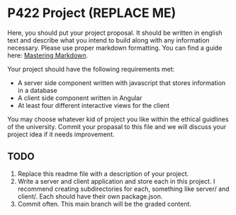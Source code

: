 # P422 Project (REPLACE ME)

Here, you should put your project proposal. It should be written in english text and describe what you intend to build along with any information necessary. Please use proper markdown formatting. You can find a guide here: [Mastering Markdown](https://guides.github.com/features/mastering-markdown/).

Your project should have the following requirements met:

* A server side component written with javascript that stores information in a database
* A client side component written in Angular
* At least four different interactive views for the client

You may choose whatever kid of project you like within the ethical guidlines of the university. Commit your propasal to this file and we will discuss your project idea if it needs improvement.

## TODO

1. Replace this readme file with a description of your project.
2. Write a server and client application and store each in this project. I recommend creating subdirectories for each, something like server/ and client/. Each should have their own package.json.
3. Commit often. This main branch will be the graded content.
